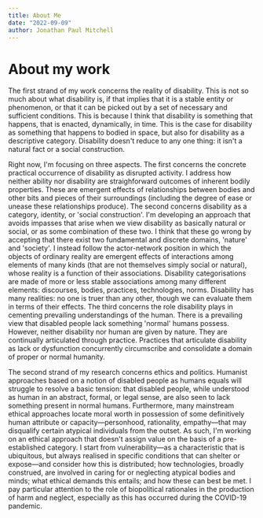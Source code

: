 ```yaml
---
title: About Me
date: "2022-09-09"
author: Jonathan Paul Mitchell
---
```

# About my work
The first strand of my work concerns the reality of disability. This is not so much about what disability is, if that implies that it is a stable entity or phenomenon, or that it can be picked out by a set of necessary and sufficient conditions. This is because I think that disability is something that happens, that is enacted, dynamically, in time. This is the case for disability as something that happens to bodied in space, but also for disability as a descriptive category. Disability doesn't reduce to any one thing: it isn't a natural fact or a social construction.

Right now, I'm focusing on three aspects. The first concerns the concrete practical occurrence of disability as disrupted activity. I address how neither ability nor disability are straighforward outcomes of inherent bodily properties. These are emergent effects of relationships between bodies and other bits and pieces of their surroundings (including the degree of ease or unease these relationships produce). The second concerns disability as a category, identity, or 'social construction'. I'm developing an approach that avoids impasses that arise when we view disability as basically natural or social, or as some combination of these two. I think that these go wrong by accepting that there exist two fundamental and discrete domains, 'nature' and 'society'. I instead follow the actor-network position in which the objects of ordinary reality are emergent effects of interactions among elements of many kinds (that are not themselves simply social or natural), whose reality is a function of their associations. Disability categorisations are made of more or less stable associations among many different elements: discourses, bodies, practices, technologies, norms. Disability has many realities: no one is truer than any other, though we can evaluate them in terms of their effects. The third concerns the role disability plays in cementing prevailing understandings of the human. There is a prevailing view that disabled people lack something 'normal' humans possess. However, neither disability nor human are given by nature. They are continually articulated through practice. Practices that articulate disability as lack or dysfunction concurrently circumscribe and consolidate a domain of proper or normal humanity.

The second strand of my research concerns ethics and politics. Humanist approaches based on a notion of disabled people as humans equals will struggle to resolve a basic tension: that disabled people, while understood as human in an abstract, formal, or legal sense, are also seen to lack something present in normal humans. Furthermore, many mainstream ethical approaches locate moral worth in possession of some definitively human attribute or capacity—personhood, rationality, empathy—that may disqualify certain atypical individuals from the outset. As such, I'm working on an ethical approach that doesn't assign value on the basis of a pre-established category. I start from vulnerability—as a characteristic that is ubiquitous, but always realised in specific conditions that can shelter or expose—and consider how this is distributed; how technologies, broadly construed, are involved in caring for or neglecting atypical bodies and minds; what ethical demands this entails; and how these can best be met. I pay particular attention to the role of biopolitical rationales in the production of harm and neglect, especially as this has occurred during the COVID-19 pandemic.
